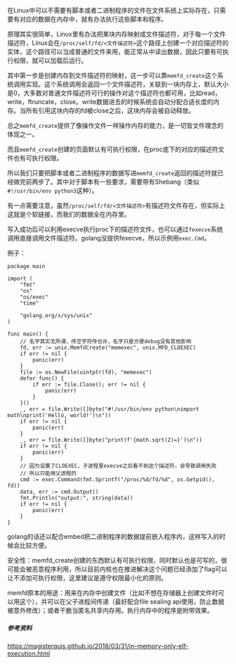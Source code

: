 在Linux中可以不需要有脚本或者二进制程序的文件在文件系统上实际存在，只需要有对应的数据在内存中，就有办法执行这些脚本和程序。

原理其实很简单，Linux里有办法把某块内存映射成文件描述符，对于每一个文件描述符，Linux会在`/proc/self/fd/<文件描述符>`这个路径上创建一个对应描述符的实体，这个路径可以当成普通的文件来用，能正常从中读出数据，因此只要有可执行权限，就可以加载后运行。

其中第一步是创建内存到文件描述符的映射，这一步可以靠`memfd_create`这个系统调用实现。这个系统调用会返回一个文件描述符，关联到一块内存上，默认大小是0，大多数对普通文件描述符可行的操作对这个描述符也都可用，比如read，write，ftruncate，close。write数据进去的时候系统会自动分配合适长度的内存。当所有引用这块内存的fd被close之后，这块内存会被自动释放。

总之`memfd_create`提供了像操作文件一样操作内存的能力，是一切皆文件理念的体现之一。

而且`memfd_create`创建的页面默认有可执行权限，在proc底下的对应的描述符文件也有可执行权限。

所以我们只要把脚本或者二进制程序的数据写进`memfd_create`返回的描述符就已经做完前两步了。其中对于脚本有一些要求，需要带有Shebang（类似`#!/usr/bin/env python3`这种）。

有一点需要注意，虽然`/proc/self/fd/<文件描述符>`有描述符文件存在，但实际上这就是个软链接，而我们的数据全在内存里。

写入成功后可以利用execve执行proc下的描述符文件，也可以通过`fexecve`系统调用直接调用文件描述符。golang没提供fexecve，所以示例用`exec.Cmd`。

例子：

```golang
package main

import (
	"fmt"
	"os"
	"os/exec"
	"time"

	"golang.org/x/sys/unix"
)

func main() {
    // 名字其实无所谓，传空字符传也许，名字只是方便debug没有其他影响
	fd, err := unix.MemfdCreate("memexec", unix.MFD_CLOEXEC)
	if err != nil {
		panic(err)
	}
	file := os.NewFile(uintptr(fd), "memexec")
	defer func() {
		if err := file.Close(); err != nil {
			panic(err)
		}
	}()
	_, err = file.Write([]byte("#!/usr/bin/env python\nimport math\nprint('Hello, world!')\n"))
	if err != nil {
		panic(err)
	}
	_, err = file.Write([]byte("print(f'{math.sqrt(2)=}')\n"))
	if err != nil {
		panic(err)
	}
    // 因为设置了CLOEXEC，子进程里execve之后看不到这个描述符，会导致调用失败
    // 所以只能用父进程的
	cmd := exec.Command(fmt.Sprintf("/proc/%d/fd/%d", os.Getpid(), fd))
	data, err := cmd.Output()
	fmt.Println("output:", string(data))
	if err != nil {
		panic(err)
	}
}
```

golang的话还以配合embed把二进制程序的数据提前嵌入程序内，这样写入的时候会比较方便。

安全性：memfd_create创建的东西默认有可执行权限，同时默认也是可写的，很可能会被恶意程序利用，所以目前内核也在推进解决这个问题已经添加了flag可以让不添加可执行权限，这里建议是遵守权限最小化的原则。

memfd原本的用途：用来在内存中创建文件（比如不想在存储器上创建文件时可以用这个），并可以在父子进程间传递（最好配合file sealing api使用，防止数据被意外修改）；或者干脆当匿名共享内存用。执行内存中的程序是附带效果。

##### 参考资料

<https://magisterquis.github.io/2018/03/31/in-memory-only-elf-execution.html>
